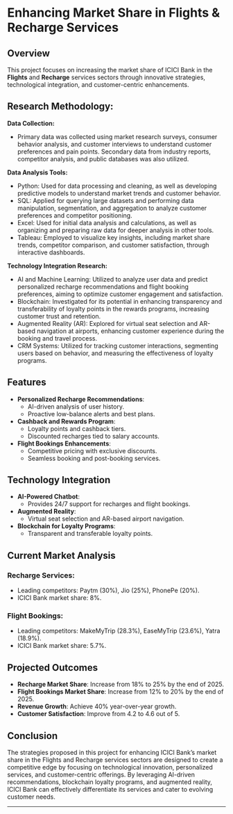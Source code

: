 

# Enhancing Market Share in Flights & Recharge Services

## Overview
This project focuses on increasing the market share of ICICI Bank in the **Flights** and **Recharge** services sectors through innovative strategies, technological integration, and customer-centric enhancements.

## Research Methodology:

**Data Collection:**
- Primary data was collected using market research surveys, consumer behavior analysis, and customer interviews to understand customer preferences and pain points. Secondary data from industry reports, competitor analysis, and public databases was also utilized.

**Data Analysis Tools:**

- Python: Used for data processing and cleaning, as well as developing predictive models to understand market trends and customer behavior.
- SQL: Applied for querying large datasets and performing data manipulation, segmentation, and aggregation to analyze customer preferences and competitor positioning.
- Excel: Used for initial data analysis and calculations, as well as organizing and preparing raw data for deeper analysis in other tools.
- Tableau: Employed to visualize key insights, including market share trends, competitor comparison, and customer satisfaction, through interactive dashboards.

**Technology Integration Research:**

- AI and Machine Learning: Utilized to analyze user data and predict personalized recharge recommendations and flight booking preferences, aiming to optimize customer engagement and satisfaction.
- Blockchain: Investigated for its potential in enhancing transparency and transferability of loyalty points in the rewards programs, increasing customer trust and retention.
- Augmented Reality (AR): Explored for virtual seat selection and AR-based navigation at airports, enhancing customer experience during the booking and travel process.
- CRM Systems: Utilized for tracking customer interactions, segmenting users based on behavior, and measuring the effectiveness of loyalty programs.

## Features
- **Personalized Recharge Recommendations**:
  - AI-driven analysis of user history.
  - Proactive low-balance alerts and best plans.
- **Cashback and Rewards Program**:
  - Loyalty points and cashback tiers.
  - Discounted recharges tied to salary accounts.
- **Flight Bookings Enhancements**:
  - Competitive pricing with exclusive discounts.
  - Seamless booking and post-booking services.

## Technology Integration
- **AI-Powered Chatbot**:
  - Provides 24/7 support for recharges and flight bookings.
- **Augmented Reality**:
  - Virtual seat selection and AR-based airport navigation.
- **Blockchain for Loyalty Programs**:
  - Transparent and transferable loyalty points.

## Current Market Analysis
### Recharge Services:
- Leading competitors: Paytm (30%), Jio (25%), PhonePe (20%).
- ICICI Bank market share: 8%.

### Flight Bookings:
- Leading competitors: MakeMyTrip (28.3%), EaseMyTrip (23.6%), Yatra (18.9%).
- ICICI Bank market share: 5.7%.

## Projected Outcomes
- **Recharge Market Share**: Increase from 18% to 25% by the end of 2025.
- **Flight Bookings Market Share**: Increase from 12% to 20% by the end of 2025.
- **Revenue Growth**: Achieve 40% year-over-year growth.
- **Customer Satisfaction**: Improve from 4.2 to 4.6 out of 5.


## Conclusion
 The strategies proposed in this project for enhancing ICICI Bank’s market share in the Flights and Recharge services sectors are designed to create a competitive edge by focusing on technological innovation, personalized services, and customer-centric offerings. By leveraging AI-driven recommendations, blockchain loyalty programs, and augmented reality, ICICI Bank can effectively differentiate its services and cater to evolving customer needs.
 
---

